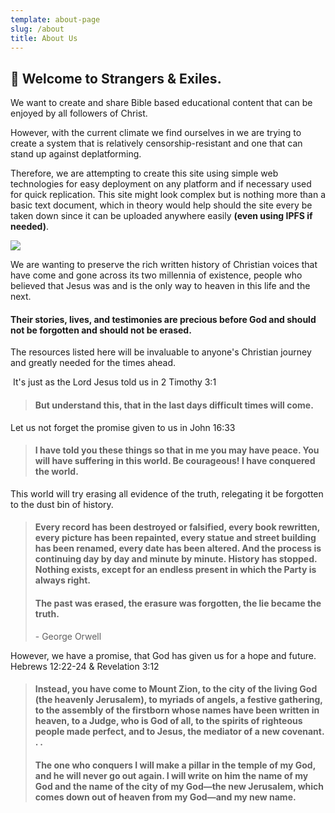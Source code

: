 ```yaml
---
template: about-page
slug: /about
title: About Us
---
```

## 👋 Welcome to Strangers & Exiles.

We want to create and share Bible based educational content that can be enjoyed by all followers of Christ.

However, with the current climate we find ourselves in we are trying to create a system that is relatively censorship-resistant and one that can stand up against deplatforming.

Therefore, we are attempting to create this site using simple web technologies for easy deployment on any platform and if necessary used for quick replication. This site might look complex but is nothing more than a basic text document, which in theory would help should the site every be taken down since it can be uploaded anywhere easily **(even using IPFS if needed)**.

![](/assets/untitled-design2.png)

We are wanting to preserve the rich written history of Christian voices that have come and gone across its two millennia of existence, people who believed that Jesus was and is the only way to heaven in this life and the next.

#### Their stories, lives, and testimonies are precious before God and should not be forgotten and should not be erased.

The resources listed here will be invaluable to anyone's Christian journey and greatly needed for the times ahead.

 It's just as the Lord Jesus told us in 2 Timothy 3:1 

> #### But understand this, that in the last days difficult times will come.

Let us not forget the promise given to us in John 16:33

> #### I have told you these things so that in me you may have peace. You will have suffering in this world. Be courageous! I have conquered the world.

This world will try erasing all evidence of the truth, relegating it be forgotten to the dust bin of history.  

> #### Every record has been destroyed or falsified, every book rewritten, every picture has been repainted, every statue and street building has been renamed, every date has been altered. And the process is continuing day by day and minute by minute. History has stopped. Nothing exists, except for an endless present in which the Party is always right.
>
> #### The past was erased, the erasure was forgotten, the lie became the truth.
>
> \- George Orwell

However, we have a promise, that God has given us for a hope and future. Hebrews 12:22-24 & Revelation 3:12

> #### Instead, you have come to Mount Zion, to the city of the living God (the heavenly Jerusalem), to myriads of angels, a festive gathering, to the assembly of the firstborn whose names have been written in heaven, to a Judge, who is God of all, to the spirits of righteous people made perfect, and to Jesus, the mediator of a new covenant. . .
>
> #### The one who conquers I will make a pillar in the temple of my God, and he will never go out again. I will write on him the name of my God and the name of the city of my God—the new Jerusalem, which comes down out of heaven from my God—and my new name.